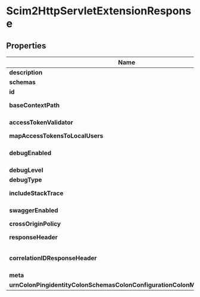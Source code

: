 

# Scim2HttpServletExtensionResponse


## Properties

| Name | Type | Description | Notes |
|------------ | ------------- | ------------- | -------------|
|**description** | **String** | A description for this HTTP Servlet Extension |  [optional] |
|**schemas** | **List&lt;Enumscim2HttpServletExtensionSchemaUrn&gt;** |  |  |
|**id** | **String** | Name of the HTTP Servlet Extension |  |
|**baseContextPath** | **String** | The context path to use to access the SCIM 2.0 interface. The value must start with a forward slash and must represent a valid HTTP context path. |  |
|**accessTokenValidator** | **List&lt;String&gt;** | If specified, the Access Token Validator(s) that may be used to validate access tokens for requests submitted to this SCIM2 HTTP Servlet Extension. |  [optional] |
|**mapAccessTokensToLocalUsers** | **EnumhttpServletExtensionMapAccessTokensToLocalUsersProp** |  |  [optional] |
|**debugEnabled** | **Boolean** | Enables debug logging of the SCIM 2.0 SDK. Debug messages will be forwarded to the Directory Server debug logger with the scope of com.unboundid.directory.broker.http.scim2.extension.SCIM2HTTPServletExtension. |  [optional] |
|**debugLevel** | **EnumhttpServletExtensionDebugLevelProp** |  |  |
|**debugType** | **List&lt;EnumhttpServletExtensionDebugTypeProp&gt;** |  |  |
|**includeStackTrace** | **Boolean** | Indicates whether a stack trace of the thread which called the debug method should be included in debug log messages. |  |
|**swaggerEnabled** | **Boolean** | Indicates whether the SCIM2 HTTP Servlet Extension will generate a Swagger specification document. |  [optional] |
|**crossOriginPolicy** | **String** | The cross-origin request policy to use for the HTTP Servlet Extension. |  [optional] |
|**responseHeader** | **List&lt;String&gt;** | Specifies HTTP header fields and values added to response headers for all requests. |  [optional] |
|**correlationIDResponseHeader** | **String** | Specifies the name of the HTTP response header that will contain a correlation ID value. Example values are \&quot;Correlation-Id\&quot;, \&quot;X-Amzn-Trace-Id\&quot;, and \&quot;X-Request-Id\&quot;. |  [optional] |
|**meta** | [**MetaMeta**](MetaMeta.md) |  |  [optional] |
|**urnColonPingidentityColonSchemasColonConfigurationColonMessagesColon20** | [**MetaUrnPingidentitySchemasConfigurationMessages20**](MetaUrnPingidentitySchemasConfigurationMessages20.md) |  |  [optional] |




